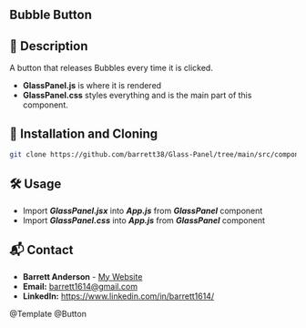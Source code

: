 ## Bubble Button

## 📌 Description

A button that releases Bubbles every time it is clicked.

- **GlassPanel.js** is where it is rendered
- **GlassPanel.css** styles everything and is the main part of this component.

## 📖 Installation and Cloning

```sh
git clone https://github.com/barrett38/Glass-Panel/tree/main/src/components
```

## 🛠️ Usage

- Import **_GlassPanel.jsx_** into **_App.js_** from **_GlassPanel_** component
- Import **_GlassPanel.css_** into **_App.js_** from **_GlassPanel_** component

## 📬 Contact

- **Barrett Anderson** - [My Website](http://barrett.vercel.app)
- **Email:** barrett1614@gmail.com
- **LinkedIn:** https://www.linkedin.com/in/barrett1614/

@Template @Button
